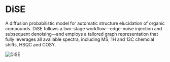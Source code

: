 # DiSE
A diffusion probabilistic model for automatic structure elucidation of organic compounds. DiSE follows a two-stage workflow—edge-noise injection and subsequent denoising—and employs a tailored graph representation that fully leverages all available spectra, including MS, 1H and 13C chemcial shifts, HSQC and COSY. 


![DiSE](https://github.com/user-attachments/assets/e2ae3a50-e473-419c-8f76-ba948152be75)
